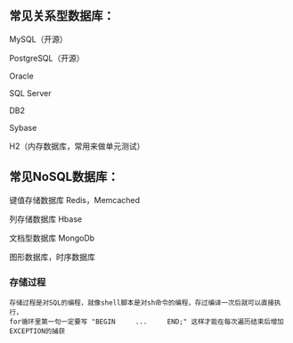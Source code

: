 
## 常见关系型数据库：

MySQL（开源）

PostgreSQL（开源）

Oracle

SQL Server

DB2

Sybase

H2（内存数据库，常用来做单元测试）



## 常见NoSQL数据库：

键值存储数据库 Redis，Memcached 

列存储数据库 Hbase

文档型数据库 MongoDb

图形数据库，时序数据库



### 存储过程

    存储过程是对SQL的编程，就像shell脚本是对sh命令的编程，存过编译一次后就可以直接执行，
    for循环里第一句一定要写 "BEGIN     ...     END;" 这样才能在每次遍历结束后增加EXCEPTION的捕获
